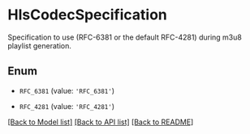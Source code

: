 # HlsCodecSpecification

Specification to use (RFC-6381 or the default RFC-4281) during m3u8 playlist generation.

## Enum

* `RFC_6381` (value: `'RFC_6381'`)

* `RFC_4281` (value: `'RFC_4281'`)

[[Back to Model list]](../README.md#documentation-for-models) [[Back to API list]](../README.md#documentation-for-api-endpoints) [[Back to README]](../README.md)


